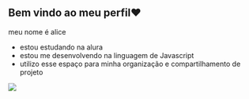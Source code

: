 ## Bem vindo ao meu perfil❤️

meu nome é alice

- estou estudando na alura
- estou me desenvolvendo na linguagem de Javascript
- utilizo esse espaço para minha organização e compartilhamento de projeto

![](https://tenor.com/pt-BR/view/homer-simpson-homer-dance-gif-23875943)
